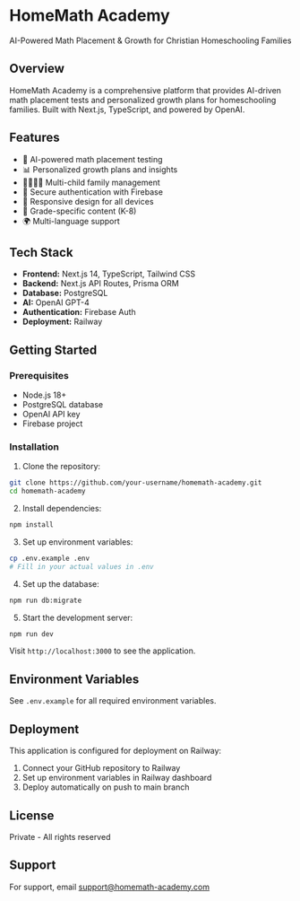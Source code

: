 # HomeMath Academy

AI-Powered Math Placement & Growth for Christian Homeschooling Families

## Overview

HomeMath Academy is a comprehensive platform that provides AI-driven math placement tests and personalized growth plans for homeschooling families. Built with Next.js, TypeScript, and powered by OpenAI.

## Features

- 🤖 AI-powered math placement testing
- 📊 Personalized growth plans and insights
- 👨‍👩‍👧‍👦 Multi-child family management
- 🔐 Secure authentication with Firebase
- 📱 Responsive design for all devices
- 🎯 Grade-specific content (K-8)
- 🌍 Multi-language support

## Tech Stack

- **Frontend:** Next.js 14, TypeScript, Tailwind CSS
- **Backend:** Next.js API Routes, Prisma ORM
- **Database:** PostgreSQL
- **AI:** OpenAI GPT-4
- **Authentication:** Firebase Auth
- **Deployment:** Railway

## Getting Started

### Prerequisites

- Node.js 18+ 
- PostgreSQL database
- OpenAI API key
- Firebase project

### Installation

1. Clone the repository:
```bash
git clone https://github.com/your-username/homemath-academy.git
cd homemath-academy
```

2. Install dependencies:
```bash
npm install
```

3. Set up environment variables:
```bash
cp .env.example .env
# Fill in your actual values in .env
```

4. Set up the database:
```bash
npm run db:migrate
```

5. Start the development server:
```bash
npm run dev
```

Visit `http://localhost:3000` to see the application.

## Environment Variables

See `.env.example` for all required environment variables.

## Deployment

This application is configured for deployment on Railway:

1. Connect your GitHub repository to Railway
2. Set up environment variables in Railway dashboard
3. Deploy automatically on push to main branch

## License

Private - All rights reserved

## Support

For support, email support@homemath-academy.com

